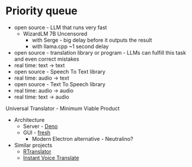 # Priority queue

* open source - LLM that runs very fast
  * WizardLM 7B Uncensored
    * with Serge - big delay before it outputs the result
    * with llama.cpp ~1 second delay
* open source - translation library or program - LLMs can fulfill this task and even correct mistakes
* real time: text -> text
* open source - Speech To Text library
* real time: audio -> text
* open source - Text To Speech library
* real time: audio -> audio
* real time: text -> audio

Universal Translator - Minimum Viable Product

* Architecture
  * Server - [Deno](https://deno.com/)
  * GUI - [fresh](https://github.com/denoland/fresh)
    * Modern Electron alternative - Neutralino?
* Similar projects
  * [RTranslator](https://github.com/niedev/RTranslator)
  * [Instant Voice Translate](https://play.google.com/store/apps/details?id=com.erudite.translator&hl=en&gl=US)